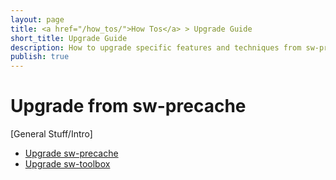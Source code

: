 ```yaml
---
layout: page
title: <a href="/how_tos/">How Tos</a> > Upgrade Guide
short_title: Upgrade Guide
description: How to upgrade specific features and techniques from sw-precache or sw-toolbox to Workbox.
publish: true
---
```


# Upgrade from sw-precache

[General Stuff/Intro]

* [Upgrade sw-precache](/how_tos/upgrade/sw-precache)
* [Upgrade sw-toolbox](/how_tos/upgrade/sw-toolbox)